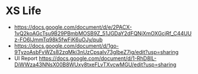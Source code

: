 # XS Life
- https://docs.google.com/document/d/e/2PACX-1vQ2koAGcTsu9B29PBmbMOSB9Z_51JGDaY2dFQNjXmOXGcjRf_C44UUz-FO6lJmmTq98k5fwFjK6uOJy/pub
- https://docs.google.com/document/d/1go-9TyzoAsbFvWZs82zqMki3nUzCpsaIv73glbeZ7ig/edit?usp=sharing
- UI Report
https://docs.google.com/document/d/1-RhD8lL-DiWWza43NNsX00B8WUxy8txeFLvTXvcwMGU/edit?usp=sharing
